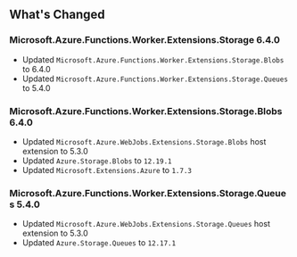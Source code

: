 ## What's Changed

<!-- Please add your release notes in the following format:
- My change description (#PR/#issue)
-->

### Microsoft.Azure.Functions.Worker.Extensions.Storage 6.4.0

- Updated `Microsoft.Azure.Functions.Worker.Extensions.Storage.Blobs` to 6.4.0
- Updated `Microsoft.Azure.Functions.Worker.Extensions.Storage.Queues` to 5.4.0

### Microsoft.Azure.Functions.Worker.Extensions.Storage.Blobs 6.4.0

- Updated `Microsoft.Azure.WebJobs.Extensions.Storage.Blobs` host extension to 5.3.0
- Updated `Azure.Storage.Blobs` to `12.19.1`
- Updated `Microsoft.Extensions.Azure` to `1.7.3`

### Microsoft.Azure.Functions.Worker.Extensions.Storage.Queues 5.4.0

- Updated `Microsoft.Azure.WebJobs.Extensions.Storage.Queues` host extension to 5.3.0
- Updated `Azure.Storage.Queues` to `12.17.1`
